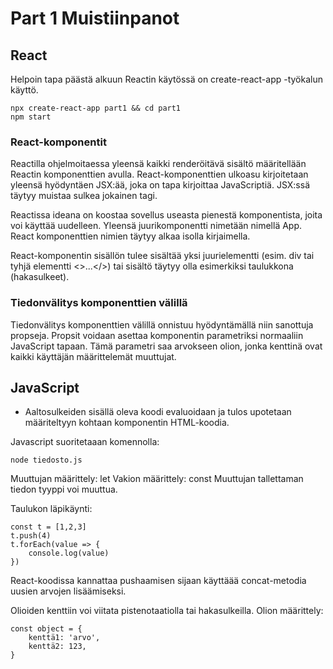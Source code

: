 # Part 1 Muistiinpanot


## React
Helpoin tapa päästä alkuun Reactin käytössä on create-react-app -työkalun käyttö. 
```console
npx create-react-app part1 && cd part1
npm start
```

### React-komponentit
Reactilla ohjelmoitaessa yleensä kaikki renderöitävä sisältö määritellään Reactin komponenttien avulla. React-komponenttien ulkoasu kirjoitetaan yleensä hyödyntäen JSX:ää, joka on tapa kirjoittaa JavaScriptiä. JSX:ssä täytyy muistaa sulkea jokainen tagi.

Reactissa ideana on koostaa sovellus useasta pienestä komponentista, joita voi käyttää uudelleen. Yleensä juurikomponentti nimetään nimellä App. React komponenttien nimien täytyy alkaa isolla kirjaimella.

React-komponentin sisällön tulee sisältää yksi juurielementti (esim. div tai tyhjä elementti <>...</>) tai sisältö täytyy olla esimerkiksi taulukkona (hakasulkeet).

### Tiedonvälitys komponenttien välillä
Tiedonvälitys komponenttien välillä onnistuu hyödyntämällä niin sanottuja propseja. Propsit voidaan asettaa komponentin parametriksi normaaliin JavaScript tapaan. Tämä parametri saa arvokseen olion, jonka kenttinä ovat kaikki käyttäjän määrittelemät muuttujat.

## JavaScript
- Aaltosulkeiden sisällä oleva koodi evaluoidaan ja tulos upotetaan määriteltyyn kohtaan komponentin HTML-koodia.

Javascript suoritetaaan komennolla:
```console
node tiedosto.js 
```

Muuttujan määrittely: let
Vakion määrittely: const
Muuttujan tallettaman tiedon tyyppi voi muuttua. 

Taulukon läpikäynti:
```console
const t = [1,2,3]
t.push(4)
t.forEach(value => {
    console.log(value)
})
```

React-koodissa kannattaa pushaamisen sijaan käyttäää concat-metodia uusien arvojen lisäämiseksi.

Olioiden kenttiin voi viitata pistenotaatiolla tai hakasulkeilla. Olion määrittely: 
```console
const object = {
    kenttä1: 'arvo',
    kenttä2: 123,
}
```
